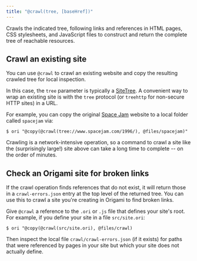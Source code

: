 ```yaml
---
title: "@crawl(tree, [baseHref])"
---
```


Crawls the indicated tree, following links and references in HTML pages, CSS stylesheets, and JavaScript files to construct and return the complete tree of reachable resources.

## Crawl an existing site

You can use `@crawl` to crawl an existing website and copy the resulting crawled tree for local inspection.

In this case, the `tree` parameter is typically a [SiteTree](/async-tree/SiteTree.html). A convenient way to wrap an existing site is with the `tree` protocol (or `treehttp` for non-secure HTTP sites) in a URL.

For example, you can copy the original [Space Jam](https://www.spacejam.com/1996/) website to a local folder called `spacejam` via:

```console
$ ori "@copy(@crawl(tree://www.spacejam.com/1996/), @files/spacejam)"
```

Crawling is a network-intensive operation, so a command to crawl a site like the (surprisingly large!) site above can take a long time to complete -- on the order of minutes.

## Check an Origami site for broken links

If the crawl operation finds references that do not exist, it will return those in a `crawl-errors.json` entry at the top level of the returned tree. You can use this to crawl a site you're creating in Origami to find broken links.

Give `@crawl` a reference to the `.ori` or `.js` file that defines your site's root. For example, if you define your site in a file `src/site.ori`:

```console
$ ori "@copy(@crawl(src/site.ori), @files/crawl)
```

Then inspect the local file `crawl/crawl-errors.json` (if it exists) for paths that were referenced by pages in your site but which your site does not actually define.
